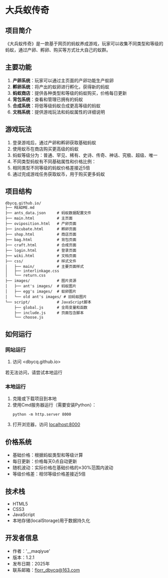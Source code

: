 # 大兵蚁传奇

## 项目简介
《大兵蚁传奇》是一款基于网页的蚂蚁养成游戏，玩家可以收集不同类型和等级的蚂蚁，通过产卵、孵卵、购买等方式壮大自己的蚁群。

## 主要功能
1. **产卵系统**：玩家可以通过主页面的产卵功能生产蚁卵
2. **孵卵系统**：将产出的蚁卵进行孵化，获得新的蚂蚁
3. **蚂蚁商店**：提供各种类型和等级的蚂蚁购买，价格每日更新
4. **背包系统**：查看和管理已拥有的蚂蚁
5. **合成系统**：将低等级蚂蚁合成更高等级的蚂蚁
6. **文档系统**：提供游戏玩法和蚂蚁属性的详细说明

## 游戏玩法
1. 登录游戏后，通过产卵和孵卵获取基础蚂蚁
2. 使用蚁币在商店购买更高级的蚂蚁
3. 蚂蚁等级分为：普通、罕见、稀有、史诗、传奇、神话、究极、超级、唯一
4. 不同类型蚂蚁有不同基础属性和价格比例：
5. 相同类型不同等级的蚂蚁价格差接近5倍
6. 通过完成游戏任务获取蚁币，用于购买更多蚂蚁

## 项目结构
```
dbycq.github.io/
├── README.md
├── ants_data.json     # 蚂蚁数据配置文件
├── main.html          # 主页面
├── oviposition.html   # 产卵页面
├── incubate.html      # 孵卵页面
├── shop.html          # 商店页面
├── bag.html           # 背包页面
├── craft.html         # 合成页面
├── login.html         # 登录页面
├── wiki.html          # 文档页面
├── css/               # 样式文件
│   ├── main/          # 主要页面样式
│   ├── interlinkage.css
│   └── return.css
├── images/            # 图片资源
│   ├── ant's images/  # 蚂蚁图片
│   ├── egg's images/  # 蚁卵图片
│   └── old ant's images/ # 旧蚂蚁图片
└── script/            # JavaScript脚本
    ├── global.js      # 全局变量和函数
    ├── include.js     # 页面包含脚本
    └── choose.js
```

## 如何运行
### 网站运行
1. 访问 <dbycq.github.io>

若无法访问，请尝试本地运行
### 本地运行
1. 克隆或下载项目到本地
2. 使用Cmd服务器运行（需要安装Python）：
   ```
   python -m http.server 8000
   ```
3. 打开浏览器，访问 <localhost:8000>

## 价格系统
- 基础价格：根据蚂蚁类型和等级计算
- 每日更新：价格每天0点自动更新
- 随机波动：实际价格在基础价格的±30%范围内波动
- 等级价格差：相邻等级价格差接近5倍

## 技术栈
- HTML5
- CSS3
- JavaScript
- 本地存储(localStorage)用于数据持久化

## 开发者信息
- 作者：'__maqiyue'
- 版本：1.2.1
- 发布日期：2025年
- 联系邮箱：florr_dbycq@163.com

